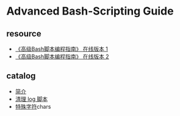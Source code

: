 # Advanced Bash-Scripting Guide

## resource
- [《高级Bash脚本编程指南》 在线版本 1](http://www.reddragonfly.org/abscn/)
- [《高级Bash脚本编程指南》 在线版本 2](http://www.linuxplus.org/kb/)

## catalog
- [简介](https://github.com/SublimeCT/note/tree/master/Linux/docs/abs/introduction.md)
- [清理 log 脚本](https://github.com/SublimeCT/note/tree/master/Linux/docs/abs/clean_log.md)
- [特殊字符](https://github.com/SublimeCT/note/tree/master/Linux/docs/abs/chars.md)chars
